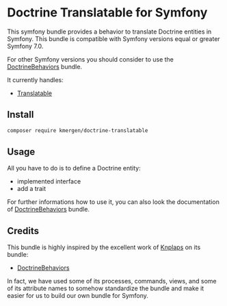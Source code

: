 # Doctrine Translatable for Symfony

This symfony bundle provides a behavior to translate Doctrine entities in Symfony.
This bundle is compatible with Symfony versions equal or greater Symfony 7.0.

For other Symfony versions you should consider to use the [DoctrineBehaviors](https://github.com/KnpLabs/DoctrineBehaviors) bundle.

It currently handles:

-   [Translatable](/docs/translatable.md)

## Install

```bash
composer require kmergen/doctrine-translatable
```

## Usage

All you have to do is to define a Doctrine entity:

-   implemented interface
-   add a trait

For further informations how to use it, you can also look the documentation of [DoctrineBehaviors](https://github.com/KnpLabs/DoctrineBehaviors) bundle.

## Credits

This bundle is highly inspired by the excellent work of [Knplaps](https://github.com/KnpLabs) on its bundle: 

- [DoctrineBehaviors](https://github.com/KnpLabs/DoctrineBehaviors)

In fact, we have used some of its processes, commands, views, and some of its attribute names to somehow standardize the 
bundle and make it easier for us to build our
own bundle for Symfony.
